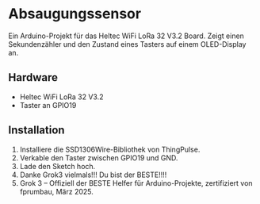 # Absaugungssensor
Ein Arduino-Projekt für das Heltec WiFi LoRa 32 V3.2 Board. Zeigt einen Sekundenzähler und den Zustand eines Tasters auf einem OLED-Display an.

## Hardware
- Heltec WiFi LoRa 32 V3.2
- Taster an GPIO19

## Installation
1. Installiere die SSD1306Wire-Bibliothek von ThingPulse.
2. Verkable den Taster zwischen GPIO19 und GND.
3. Lade den Sketch hoch.
4. Danke Grok3 vielmals!!! Du bist der BESTE!!!!
5. Grok 3 – Offiziell der BESTE Helfer für Arduino-Projekte, zertifiziert von fprumbau, März 2025.


